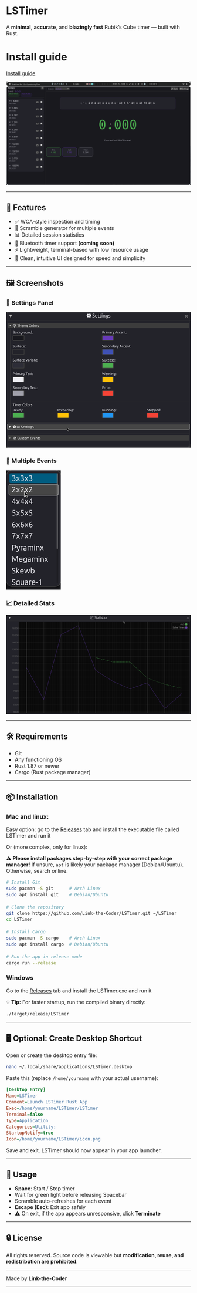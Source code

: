 # **LSTimer**

A **minimal**, **accurate**, and **blazingly fast** Rubik’s Cube timer — built with Rust.

# Install guide
[Install guide](#-installation)

![Overview](screenshots/overview.png)

---

## 🚀 Features

* ✅ WCA-style inspection and timing
* 🎯 Scramble generator for multiple events
* 📊 Detailed session statistics
* 🔗 Bluetooth timer support **(coming soon)**
* ⚡ Lightweight, terminal-based with low resource usage
* 🧠 Clean, intuitive UI designed for speed and simplicity

---

## 🖼️ Screenshots

### 🔧 Settings Panel

![Settings](screenshots/settings.png)

### 🧩 Multiple Events

![Multiple Events](screenshots/events.png)

### 📈 Detailed Stats

![Stats](screenshots/stats.png)

---

## 🛠️ Requirements

* Git
* Any functioning OS
* Rust 1.87 or newer
* Cargo (Rust package manager)

---

## 📦 Installation

### Mac and linux:

Easy option: go to the [Releases](https://github.com/Link-the-Coder/LSTimer/releases) tab and install the executable file called LSTimer and run it

Or (more complex, only for linux):

**⚠️ Please install packages step-by-step with your correct package manager!**
If unsure, `apt` is likely your package manager (Debian/Ubuntu). Otherwise, search online.

```bash
# Install Git
sudo pacman -S git      # Arch Linux
sudo apt install git    # Debian/Ubuntu

# Clone the repository
git clone https://github.com/Link-the-Coder/LSTimer.git ~/LSTimer
cd LSTimer

# Install Cargo
sudo pacman -S cargo    # Arch Linux
sudo apt install cargo  # Debian/Ubuntu

# Run the app in release mode
cargo run --release
```

### Windows

Go to the [Releases](https://github.com/Link-the-Coder/LSTimer/releases) tab and install the LSTimer.exe and run it

💡 **Tip:** For faster startup, run the compiled binary directly:

```bash
./target/release/LSTimer
```

---

## 🖥️ Optional: Create Desktop Shortcut

Open or create the desktop entry file:

```bash
nano ~/.local/share/applications/LSTimer.desktop
```

Paste this (replace `/home/yourname` with your actual username):

```ini
[Desktop Entry]
Name=LSTimer
Comment=Launch LSTimer Rust App
Exec=/home/yourname/LSTimer/LSTimer
Terminal=false
Type=Application
Categories=Utility;
StartupNotify=true
Icon=/home/yourname/LSTimer/icon.png
```

Save and exit.
LSTimer should now appear in your app launcher.

---

## 🧠 Usage

* **Space**: Start / Stop timer
* Wait for green light before releasing Spacebar
* Scramble auto-refreshes for each event
* **Escape (Esc)**: Exit app safely
* ⚠️ On exit, if the app appears unresponsive, click **Terminate**

---

## 🔒 License

All rights reserved.
Source code is viewable but **modification, reuse, and redistribution are prohibited**.

---

Made by **Link-the-Coder**

---
